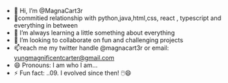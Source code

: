 - 👋 Hi, I’m @MagnaCart3r
- 👀commitied relationship with  python,java,html,css, react , typescript and everything in between
- 🌱 I’m always learning a little something about everything 
- 💞️ I’m looking to collaborate on fun  and challenging projects
- 📫reach me my twitter handle @magnacart3r or email: yungmagnificentcarter@gmail.com
- 😄 Pronouns: I am who I am...
- ⚡ Fun fact: ..09. I evolved since then! 🖱️😄

<!---
MagnaCart3r/MagnaCart3r is a ✨ special ✨ repository because its `README.md` (this file) appears on your GitHub profile.
You can click the Preview link to take a look at your changes.
--->
